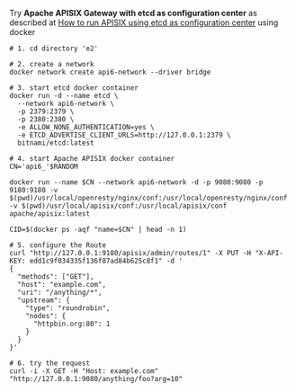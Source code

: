 Try **Apache APISIX Gateway with etcd as configuration center** as described at [How to run APISIX using etcd as configuration center](https://hub.docker.com/r/apache/apisix) using docker

```
# 1. cd directory 'e2'

# 2. create a network
docker network create api6-network --driver bridge

# 3. start etcd docker container
docker run -d --name etcd \
  --network api6-network \
  -p 2379:2379 \
  -p 2380:2380 \
  -e ALLOW_NONE_AUTHENTICATION=yes \
  -e ETCD_ADVERTISE_CLIENT_URLS=http://127.0.0.1:2379 \
  bitnami/etcd:latest

# 4. start Apache APISIX docker container
CN='api6_'$RANDOM

docker run --name $CN --network api6-network -d -p 9080:9080 -p 9180:9180 -v $(pwd)/usr/local/openresty/nginx/conf:/usr/local/openresty/nginx/conf -v $(pwd)/usr/local/apisix/conf:/usr/local/apisix/conf apache/apisix:latest

CID=$(docker ps -aqf "name=$CN" | head -n 1)

# 5. configure the Route
curl "http://127.0.0.1:9180/apisix/admin/routes/1" -X PUT -H "X-API-KEY: edd1c9f034335f136f87ad84b625c8f1" -d '
{
  "methods": ["GET"],
  "host": "example.com",
  "uri": "/anything/*",
  "upstream": {
    "type": "roundrobin",
    "nodes": {
      "httpbin.org:80": 1
    }
  }
}'

# 6. try the request
curl -i -X GET -H "Host: example.com" "http://127.0.0.1:9080/anything/foo?arg=10"

```